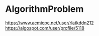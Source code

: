 # AlgorithmProblem
https://www.acmicpc.net/user/rlatkddn212  
https://algospot.com/user/profile/5118
